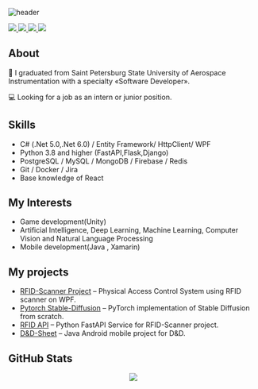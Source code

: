![header](https://capsule-render.vercel.app/api?type=waving&color=gradient&height=256&section=header&text=Hey%20there!%20&fontSize=60&animation=fadeIn&fontAlignY=30&fontAlign=35&desc=I'm%20Egor%20Andreev👋&descSize=45&descAlignY=55&descAlign=55)

<p>
  <a href="https://t.me/egranmemchick">
      <img src="https://img.shields.io/badge/telegram-1188C3.svg?style=for-the-badge&logo=telegram&logoColor=white" />
  </a>
  <a href="https://career.habr.com/egran062003">
      <img src="https://img.shields.io/badge/Хабр-gray.svg?style=for-the-badge&logo=habr&logoColor=white" />
  </a>
  <a href="https://spb.hh.ru/resume/ccf91325ff0b0efb6b0039ed1f646359447532">
      <img src="https://custom-icon-badges.demolab.com/badge/HH.ru-red.svg?style=for-the-badge&logo=min-hh-red&color=e1011c" />
  </a>
  <a href="https://www.linkedin.com/in/egor-andreev-b17883293/">
      <img src="https://img.shields.io/badge/linkedin-0077b5.svg?style=for-the-badge&logo=linkedin&logoColor=white" />
  </a>  
</p>

## About

🔭 I graduated from Saint Petersburg State University of Aerospace Instrumentation with a specialty «Software Developer».

💻 Looking for a job as an intern or junior position.

## Skills
*   C# (.Net 5.0,.Net 6.0) / Entity Framework/ HttpClient/ WPF
*   Python 3.8 and higher (FastAPI,Flask,Django) 
*   PostgreSQL / MySQL / MongoDB / Firebase / Redis
*   Git / Docker / Jira
*   Base knowledge of React


## My Interests
*   Game development(Unity)
*   Artificial Intelligence, Deep Learning, Machine Learning, Computer Vision and Natural Language Processing
*   Mobile development(Java , Xamarin)

## My projects
* [RFID-Scanner Project](https://github.com/Egran-Andr/CardReder-Control-App) –
Physical Access Control System using RFID scanner on WPF.
* [Pytorch Stable-Diffusion](https://github.com/Egran-Andr/pytorch-stable-diffusion) – 
PyTorch implementation of Stable Diffusion from scratch.
* [RFID API](https://github.com/Egran-Andr/Python-WebApiForRFID) – 
Python FastAPI Service for RFID-Scanner project.
* [D&D-Sheet](https://github.com/Egran-Andr/DND_Mobile_Character_sheet) – 
Java Android mobile project for D&D.

## GitHub Stats

<table class="center" style="width:100%;">
  <tr>
    <p align="center">
  <img align="center" src="https://github-readme-stats.vercel.app/api/top-langs/?username=Egran-Andr&count_private=true&langs_count=10&layout=compact&theme=onedark&hide_border=true" />
    </p>
  </tr>
</table>
